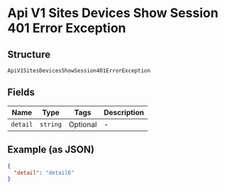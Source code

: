 
# Api V1 Sites Devices Show Session 401 Error Exception

## Structure

`ApiV1SitesDevicesShowSession401ErrorException`

## Fields

| Name | Type | Tags | Description |
|  --- | --- | --- | --- |
| `detail` | `string` | Optional | - |

## Example (as JSON)

```json
{
  "detail": "detail6"
}
```

